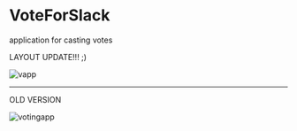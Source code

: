 # VoteForSlack

application for casting votes

LAYOUT UPDATE!!! ;) 

![vapp](https://user-images.githubusercontent.com/33101796/42028721-5d96cfc8-7acd-11e8-9b6c-466bbb1b117c.png)

---

OLD VERSION

![votingapp](https://user-images.githubusercontent.com/33101796/41856483-821444fa-7895-11e8-9154-2a3e502bbbef.png)
